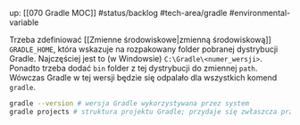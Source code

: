 up: [[070 Gradle MOC]]
#status/backlog 
#tech-area/gradle 
#environmental-variable 

Trzeba zdefiniować [[Zmienne środowiskowe|zmienną środowiskową]] `GRADLE_HOME`, która wskazuje na rozpakowany folder pobranej dystrybucji Gradle. Najczęściej jest to (w Windowsie) `C:\Gradle\<numer_wersji>`.
Ponadto trzeba dodać `bin` folder z tej dystrybucji do zmiennej `path`. Wówczas Gradle w tej wersji będzie się odpalało dla wszystkich komend `gradle`.

```bash
gradle --version # wersja Gradle wykorzystywana przez system
gradle projects # struktura projektu Gradle; przydaje się zwłaszcza przy wielu subprojektach/modułach
```
